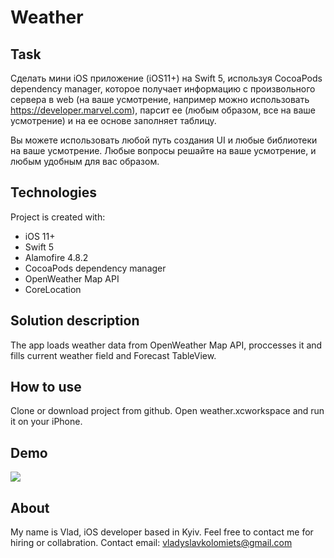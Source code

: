 # Weather
## Task

Сделать мини iOS приложение (iOS11+) на Swift 5, используя CocoaPods dependency manager, которое получает информацию с произвольного сервера в web (на ваше усмотрение, например можно использовать https://developer.marvel.com), парсит ее (любым образом, все на ваше усмотрение) и на ее основе заполняет таблицу. 

Вы можете использовать любой путь создания UI и любые библиотеки на ваше усмотрение. Любые вопросы решайте на ваше усмотрение, и любым удобным для вас образом.

## Technologies
Project is created with:

* iOS 11+
* Swift 5
* Alamofire 4.8.2
* CocoaPods dependency manager
* OpenWeather Map API
* CoreLocation

## Solution description

The app loads weather data from OpenWeather Map API, proccesses it and fills current weather field and Forecast TableView.

## How to use

Clone or download project from github. Open weather.xcworkspace and run it on your iPhone.

## Demo

![](https://github.com/vladhamilton/Weather/tree/master/demo.gif)

## About

My name is Vlad, iOS developer based in Kyiv. Feel free to contact me for hiring or collabration. Contact email: vladyslavkolomiets@gmail.com